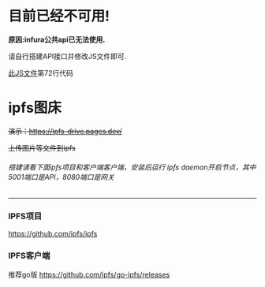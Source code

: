 # 目前已经不可用!

**原因:infura公共api已无法使用.**

请自行搭建API接口并修改JS文件即可.

[此JS文件](https://github.com/LanYunDev/ipfs/blob/main/static/file.js)第72行代码


# ipfs图床

~~演示：https://ipfs-drive.pages.dev/~~

~~上传图片等文件到ipfs~~

###### 搭建请看下面ipfs项目和客户端客户端，安装后运行 ipfs daemon开启节点，其中5001端口是API，8080端口是网关
----------------------------------

### IPFS项目
https://github.com/ipfs/ipfs 

### IPFS客户端
推荐go版 https://github.com/ipfs/go-ipfs/releases
